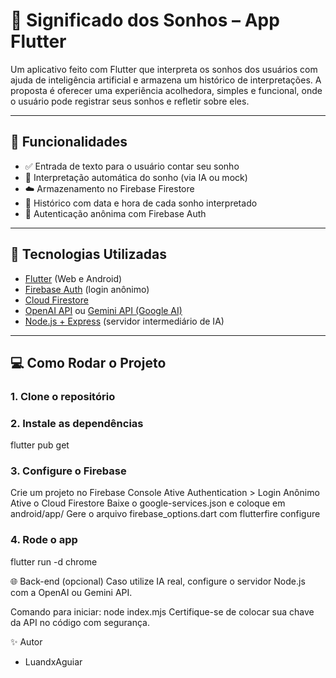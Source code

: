 # 🌙 Significado dos Sonhos – App Flutter

Um aplicativo feito com Flutter que interpreta os sonhos dos usuários com ajuda de inteligência artificial e armazena um histórico de interpretações. A proposta é oferecer uma experiência acolhedora, simples e funcional, onde o usuário pode registrar seus sonhos e refletir sobre eles.

---

## 📱 Funcionalidades

- ✅ Entrada de texto para o usuário contar seu sonho
- 🤖 Interpretação automática do sonho (via IA ou mock)
- ☁️ Armazenamento no Firebase Firestore
- 🧾 Histórico com data e hora de cada sonho interpretado
- 🔐 Autenticação anônima com Firebase Auth

---

## 🚀 Tecnologias Utilizadas

- [Flutter](https://flutter.dev/) (Web e Android)
- [Firebase Auth](https://firebase.google.com/products/auth) (login anônimo)
- [Cloud Firestore](https://firebase.google.com/products/firestore)
- [OpenAI API](https://platform.openai.com) ou [Gemini API (Google AI)](https://ai.google.dev/)
- [Node.js + Express](https://expressjs.com/) (servidor intermediário de IA)

---

## 💻 Como Rodar o Projeto

### 1. Clone o repositório

### 2. Instale as dependências
flutter pub get

### 3. Configure o Firebase
Crie um projeto no Firebase Console
Ative Authentication > Login Anônimo
Ative o Cloud Firestore
Baixe o google-services.json e coloque em android/app/
Gere o arquivo firebase_options.dart com flutterfire configure

### 4. Rode o app
flutter run -d chrome

🌐 Back-end (opcional)
Caso utilize IA real, configure o servidor Node.js com a OpenAI ou Gemini API.

Comando para iniciar:
node index.mjs
Certifique-se de colocar sua chave da API no código com segurança.

✨ Autor
- LuandxAguiar
